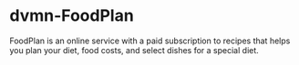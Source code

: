 # dvmn-FoodPlan
FoodPlan is an online service with a paid subscription to recipes that helps you plan your diet, food costs, and select dishes for a special diet.

